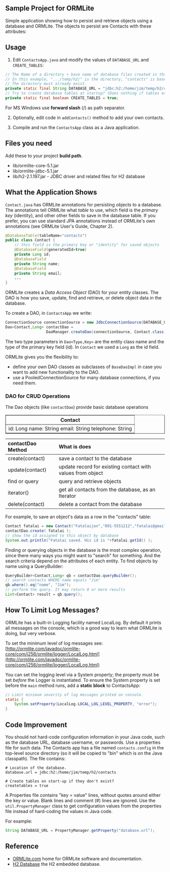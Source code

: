## Sample Project for ORMLite

Simple application showing how to persist and retrieve objects
using a database and ORMLite.  The objects to persist are Contacts
with these attributes:

<table border=1 width="25% ">
<tr>
<th>Contact</th>
</tr>
<tr valign="top" markdown="span">
<td>
id:  Long    
name: String
email: String
telephone: String
</td>
</tr>

## Usage


1. Edit  `ContactsApp.java` and modify the values of `DATABASE_URL` and `CREATE_TABLES`:
```java
// The Name of a directory + base name of database files created in that directory.
// In this example, ".../temp/h2/" is the directory, "contacts" is base name
// The directory must already exist.
private static final String DATABASE_URL = "jdbc:h2:/home/jim/temp/h2/contacts";
// Try to create database tables at startup? (Does nothing if tables exist.)
private static final boolean CREATE_TABLES = true;
```
For MS Windows use **forward slash** (/) as path separator.

2. Optionally, edit code in `addContacts()` method to add your own contacts.

3. Compile and run the `ContactsApp` class as a Java application.

## Files you need

Add these to your project **build path**.

* lib/ormlite-core-5.1.jar
* lib/ormlite-jdbc-5.1.jar
* lib/h2-2.1.197.jar - JDBC driver and related files for H2 database

## What the Application Shows

`Contact.java` has ORMLite annotations for persisting objects to a database.  The annotations tell ORMLite what *table* to use, which field is the *primary key* (identity), and other other fields to save in the database table.  If you prefer, you can use standard JPA annotations instead of ORMLite's own annotations (see ORMLite User's Guide, Chapter 2).

```java
@DatabaseTable(tableName="contacts")
public class Contact {
    // this field is the primary key or "identity" for saved objects
    @DatabaseField(generatedId=true)
    private Long id;
    @DatabaseField
    private String name;
    @DatabaseField
    private String email;
    ...
}
```

ORMLite creates a *Data Access Object* (DAO) for your entity classes.
The DAO is how you save, update, find and retrieve, or delete object data
in the database.

To create a DAO, in `ContactsApp` we write:
```java
ConnectionSource connectionSource = new JdbcConnectionSource(DATABASE_URL);
Dao<Contact,Long> contactDao =
                  DaoManager.createDao(connectionSource, Contact.class);
```
The two type parameters in `Dao<Type,Key>` are the entity class name and the type of the primary key field (id).  In `Contact` we used a `Long` as the id field.

ORMLite gives you the flexibility to:

* define your own DAO classes as subclasses of `BaseDaoImpl` in case you want to add new functionality to the DAO.
* use a PooledConnectionSource for many database connections, if you need them.

### DAO for CRUD Operations

The Dao objects (like `contactDao`) provide basic database operations

| contactDao Method | What is does                 |
|:------------------|:-----------------------------|
| create(contact)   | save a contact to the database |
| update(contact)   | update record for existing contact with values from object |
| find or query     | query and retrieve objects |
| iterator()        | get all contacts from the database, as an Iterator |
| delete(contact)   | delete a contact from the database |

For example, to save an object's data as a row in the "contacts" table:
```java
Contact fatalai = new Contact("Fatalaijon","091-5551212","fatalai@gmail.com");
contactDao.create( fatalai );
// show the id assigned to this object by database
System.out.println("Fatalai saved. His id is "+fatalai.getId() );
```

Finding or querying objects in the database is the most complex operation, since there many ways you might want to "search" for something.  And the search criteria depend on the attributes of each entity.
To find objects by name using a QueryBuilder:

```java
QueryBuilder<Contact,Long> qb = contactDao.queryBuilder();
// search contacts WHERE name equals "Jim"
qb.where().eq("name", "Jim");
// perform the query. It may return 0 or more results
List<Contact> result = qb.query();
```


## How To Limit Log Messages?

ORMLite has a built-in Logging facility named LocalLog. By default it prints all messages on the console, which is a good way to learn what ORMLite is doing, but very verbose.

 To set the minimum level of log messages see:
[http://ormlite.com/javadoc/ormlite-core/com/j256/ormlite/logger/LocalLog.html](http://ormlite.com/javadoc/ormlite-core/com/j256/ormlite/logger/LocalLog.html)

You can set the logging level via a System property; the property must be set *before* the Logger is instantiated.
To ensure the System property is set before the `main` method runs, add a **static block** to ContactsApp:
```java
// Limit minimum severity of log messages printed on console.
static {
    System.setProperty(LocalLog.LOCAL_LOG_LEVEL_PROPERTY, "error");
}
```


## Code Improvement

You should not hard-code configuration information in your Java code, such as the database URL, database username, or passwords.
Use a properties file for such data.
The Contacts app has a file named `contacts.config` in the top-level source directory (so it will be copied to "bin" which is on the Java classpath).  The file contains:
```shell
# Location of the database.
database.url = jdbc:h2:/home/jim/temp/h2/contacts

# Create tables on start-up if they don't exist?
createtables = true
```
A Properties file contains "key = value" lines, without quotes around either the key or value.  Blank lines and comment (#) lines are ignored.
Use the `util.PropertyManager` class to get configuration values from the properties file instead of hard-coding the values in Java code.

For example:
```java
String DATABASE_URL = PropertyManager.getProperty("database.url");
```


## Reference

* [ORMLite.com](https://ormlite.com) home for ORMLite software and documentation.
* [H2 Database](http://www.h2database.com/) the H2 embedded database.
